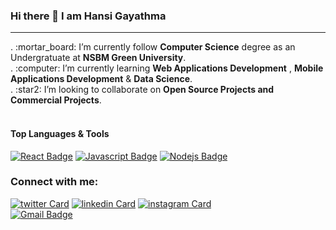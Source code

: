 ### Hi there 👋 I am Hansi Gayathma



<!--
**HansiGaya99/HansiGaya99** is a ✨ _special_ ✨ repository because its `README.md` (this file) appears on your GitHub profile.

Here are some ideas to get you started:

- 🔭 I’m currently working on ...
- 🌱 I’m currently learning ...
- 👯 I’m looking to collaborate on ...
- 🤔 I’m looking for help with ...
- 💬 Ask me about ...
- 📫 How to reach me: ...
- 😄 Pronouns: ...
- ⚡ Fun fact: ...
-->

<hr>
.  :mortar_board: I’m currently follow <b>Computer Science</b> degree as an Undergratuate at <b>NSBM Green University</b>.<br>
.  :computer: I’m currently learning <b>Web Applications Development</b> , <b>Mobile Applications Development</b> & <b>Data Science</b>.<br>
.  :star2: I’m looking to collaborate on <b>Open Source Projects and Commercial Projects</b>.<br><br>

#### Top Languages & Tools

[![React Badge](https://img.shields.io/badge/-React-61DBFB?style=for-the-badge&labelColor=black&logo=react&logoColor=61DBFB)](#) [![Javascript Badge](https://img.shields.io/badge/-Javascript-F0DB4F?style=for-the-badge&labelColor=black&logo=javascript&logoColor=F0DB4F)](#)  [![Nodejs Badge](https://img.shields.io/badge/-Nodejs-3C873A?style=for-the-badge&labelColor=black&logo=node.js&logoColor=3C873A)](#) 

### Connect with me:

[![twitter Card](https://img.icons8.com/color/28/000000/twitter.png)](https://twitter.com/HansiGayathma)
[![linkedin Card](https://img.icons8.com/color/28/000000/linkedin.png)](https://www.linkedin.com/in/hansi-gayathma-a200b31a6/)
[![instagram Card](https://img.icons8.com/fluent/28/000000/instagram-new.png)](https://www.instagram.com/hansigayathma/)<br>
[![Gmail Badge](https://img.shields.io/badge/-hansig99@gmail.com-c14438?style=flat-square&logo=Gmail&logoColor=white&link=mailto:hansig99@gmail.com)](mailto:hansigaya99@gmail.com)
<br />







